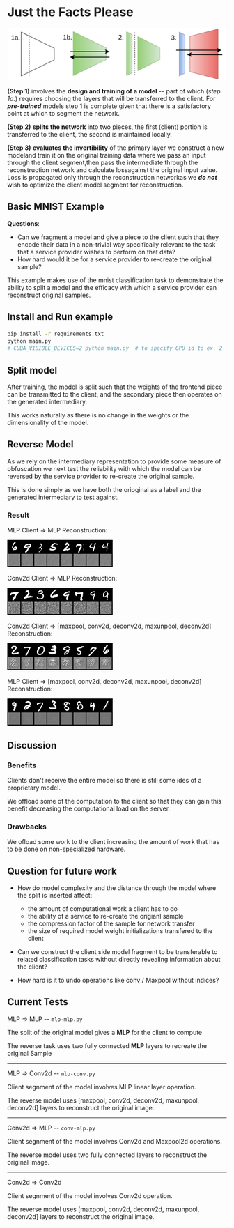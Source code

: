 # Just the Facts Please

![Framework](https://raw.githubusercontent.com/jmwample/diff-nn/master/img/diffnn_framework.png)

**(Step 1)** involves the __design and training of a model__ -- part of which
(*step 1a.*) requires choosing the layers that will be transferred to the client. For
***pre-trained*** models step 1 is complete given that there is a satisfactory
point at which to segment the network.

**(Step 2)** __splits the network__ into two pieces, the first (client) portion
is transferred to the client, the second is maintained locally.


**(Step 3)** __evaluates the invertibility__ of the primary layer we construct
a new modeland train it on the original training data where we pass an input through
the client segment,then pass the intermediate through the reconstruction network and
calculate lossagainst the original input value. Loss is propagated only through the
reconstruction networkas we ***do not*** wish to optimize the client model segment
for reconstruction.

## Basic MNIST Example

**Questions**:

* Can we fragment a model and give a piece to the client such that they encode their data in
a non-trivial way specifically relevant to the task that a service provider wishes to perform on that
data?
* How hard would it be for a service provider to re-create the original sample?  

This example makes use of the mnist classification task to demonstrate the ability to split a model
and the efficacy with which a service provider can reconstruct original samples.

## Install and Run example

```bash
pip install -r requirements.txt
python main.py
# CUDA_VISIBLE_DEVICES=2 python main.py  # to specify GPU id to ex. 2
```

## Split model

After training, the model is split such that the weights of the frontend piece can be transmitted to
the client, and the secondary piece then operates on the generated intermediary.

This works naturally as there is no change in the weights or the dimensionality of the model.

## Reverse Model

As we rely on the intermediary representation to provide some measure of obfuscation we next test
the reliability with which the model can be reversed by the service provider to re-create the original
sample.

This is done simply as we have both the orioginal as a label and the generated intermediary to test against.

### Result

MLP Client => MLP Reconstruction:

![](https://raw.githubusercontent.com/jmwample/diff-nn/master/img/reconstruction_10_ll.png)

Conv2d Client => MLP Reconstruction:

![](https://raw.githubusercontent.com/jmwample/diff-nn/master/img/reconstruction_10_cl.png)

Conv2d Client => [maxpool, conv2d, deconv2d, maxunpool, deconv2d] Reconstruction:

![](https://raw.githubusercontent.com/jmwample/diff-nn/conv-conv/img/reconstruction_10_cc.png)

MLP Client => [maxpool, conv2d, deconv2d, maxunpool, deconv2d] Reconstruction:

![](https://raw.githubusercontent.com/jmwample/diff-nn/mlp-conv/img/reconstruction_10_lc.png)

## Discussion

### Benefits

Clients don't receive the entire model so there is still some ides of a proprietary model.

We offload some of the computation to the client so that they can gain this benefit decreasing
the computational load on the server.

### Drawbacks

We ofload some work to the client increasing the amount of work that has to be done on
non-specialized hardware.

## Question for future work

* How do model complexity and the distance through the model where the split is inserted affect:
    - the amount of computational work a client has to do
    - the ability of a service to re-create the origianl sample
    - the compression factor of the sample for network transfer
    - the size of required model weight initializations transfered to the client

* Can we construct the client side model fragment to be transferable to related classification tasks
without directly revealing information about the client?

* How hard is it to undo operations like conv / Maxpool without indices?

## Current Tests

MLP => MLP -- `mlp-mlp.py`

The split of the original model gives a **MLP** for the client to compute

The reverse task uses two fully connected **MLP** layers to recreate the original Sample

---

MLP => Conv2d -- `mlp-conv.py`

Client segnment of the model involves MLP linear layer operation.

The reverse model uses [maxpool, conv2d, deconv2d, maxunpool, deconv2d] layers to reconstruct the original image.

---

Conv2d => MLP -- `conv-mlp.py`

Client segnment of the model involves Conv2d and Maxpool2d operations.

The reverse model uses two fully connected layers to reconstruct the original image.

---

Conv2d => Conv2d

Client segnment of the model involves Conv2d operation.

The reverse model uses [maxpool, conv2d, deconv2d, maxunpool, deconv2d] layers to reconstruct the original image.

